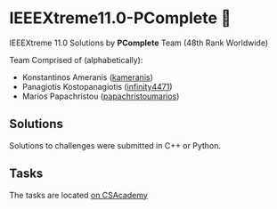 # IEEEXtreme11.0-PComplete :rocket:
IEEEXtreme 11.0 Solutions by **PComplete** Team (48th Rank Worldwide)

Team Comprised of (alphabetically):
 * Konstantinos Ameranis ([kameranis](http://github.com/kameranis))
 * Panagiotis Kostopanagiotis ([infinity4471](http://github.com/infinity4471))
 * Marios Papachristou ([papachristoumarios](http://github.com/papachristoumarios))

## Solutions 

Solutions to challenges were submitted in C++ or Python. 

## Tasks 

The tasks are located [on CSAcademy](https://csacademy.com/contest/ieeextreme11)

